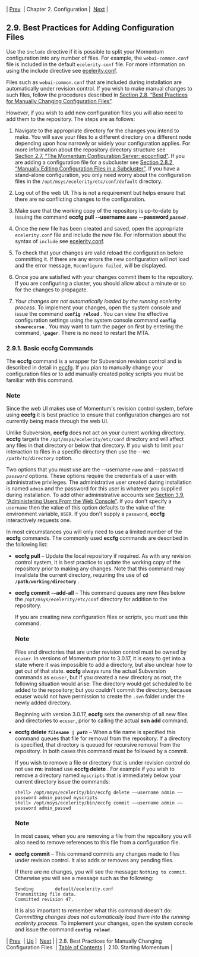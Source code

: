 | [Prev](conf.manual.changes)  | Chapter 2. Configuration |  [Next](conf.starting.php) |

## 2.9. Best Practices for Adding Configuration Files

Use the `include` directive if it is possible to split your Momentum configuration into any number of files. For example, the `webui-common.conf` file is included in the default `ecelerity.conf` file. For more information on using the include directive see [ecelerity.conf](ecelerity.conf "ecelerity.conf").

Files such as `webui-common.conf` that are included during installation are automatically under revision control. If you wish to make manual changes to such files, follow the procedures described in [Section 2.8, “Best Practices for Manually Changing Configuration Files”](conf.manual.changes "2.8. Best Practices for Manually Changing Configuration Files").

However, if you wish to add new configuration files you will also need to add them to the repository. The steps are as follows:

1.  Navigate to the appropriate directory for the changes you intend to make. You will save your files to a different directory on a different node depending upon how narrowly or widely your configuration applies. For more information about the repository directory structure see [Section 2.7, “The Momentum Configuration Server: ecconfigd”](conf.ecconfigd "2.7. The Momentum Configuration Server: ecconfigd"). If you are adding a configuration file for a subcluster see [Section 2.8.2, “Manually Editing Configuration Files in a Subcluster”](conf.manual.changes.php#conf.manual.changes.subcluster "2.8.2. Manually Editing Configuration Files in a Subcluster"). If you have a stand-alone configuration, you only need worry about the configuration files in the `/opt/msys/ecelerity/etc/conf/default` directory.

2.  Log out of the web UI. This is not a requirement but helps ensure that there are no conflicting changes to the configuration.

3.  Make sure that the working copy of the repository is up-to-date by issuing the command **eccfg pull --username *`name`* --password *`passwd`***                                               .

4.  Once the new file has been created and saved, open the appropriate `ecelerity.conf` file and include the new file. For information about the syntax of `include` see [ecelerity.conf](ecelerity.conf "ecelerity.conf").

5.  To check that your changes are valid reload the configuration before committing it. If there are any errors the new configuration will not load and the error message, `Reconfigure failed`, will be displayed.

6.  Once you are satisfied with your changes commit them to the repository. If you are configuring a cluster, you should allow about a minute or so for the changes to propagate.

7.  *Your changes are not automatically loaded by the running ecelerity process.*                                                                        To implement your changes, open the system console and issue the command **`config reload`**        . You can view the effective configuration settings using the system console command **`config showrecurse`**             . You may want to turn the pager on first by entering the command, **`\pager`**. There is no need to restart the MTA.

### 2.9.1. Basic eccfg Commands

The **eccfg** command is a wrapper for Subversion revision control and is described in detail in [eccfg](executable.eccfg "eccfg"). If you plan to manually change your configuration files or to add manually created policy scripts you must be familiar with this command.

### Note

Since the web UI makes use of Momentum's revision control system, before using **eccfg** it is best practice to ensure that configuration changes are not currently being made through the web UI.

Unlike Subversion, **eccfg** does not act on your current working directory. **eccfg** targets the `/opt/msys/ecelerity/etc/conf` directory and will affect any files in that directory or below that directory. If you wish to limit your interaction to files in a specific directory then use the --wc *`/path/to/directory`* option.

Two options that you must use are the --username *`name`* and --password *`password`* options. These options require the credentials of a user with administrative privileges. The administrative user created during installation is named `admin` and the password for this user is whatever you supplied during installation. To add other administrative accounts see [Section 3.9, “Administering Users From the Web Console”](web3.users "3.9. Administering Users From the Web Console"). If you don't specify a `username` then the value of this option defaults to the value of the environment variable, `USER`. If you don't supply a `password`, **eccfg** interactively requests one.

In most circumstances you will only need to use a limited number of the **eccfg** commands. The commonly used **eccfg** commands are described in the following list:

*   **eccfg pull**      – Update the local repository if required. As with any revision control system, it is best practice to update the working copy of the repository prior to making any changes. Note that this command may invalidate the current directory, requiring the use of **`cd /path/working/directory`**                         .

*   **eccfg commit -–add-all**                  – This command queues any new files below the `/opt/msys/ecelerity/etc/conf` directory for addition to the repository.

    If you are creating new configuration files or scripts, you must use this command.

    ### Note

    Files and directories that are under revision control must be owned by `ecuser`. In versions of Momentum prior to 3.0.17, it is easy to get into a state where it was impossible to add a directory, but also unclear how to get out of that state. **eccfg** always runs the actual Subversion commands as `ecuser`, but if you created a new directory as root, the following situation would arise: The directory would get scheduled to be added to the repository; but you couldn't commit the directory, because ecuser would not have permission to create the `.svn` folder under the newly added directory.

    Beginning with version 3.0.17, **eccfg** sets the ownership of all new files and directories to `ecuser`, prior to calling the actual **svn add**     command.

*   **eccfg delete *`filename | path`***                             – When a file name is specified this command queues that file for removal from the repository. If a directory is specified, that directory is queued for recursive removal from the repository. In both cases this command must be followed by a commit.

    If you wish to remove a file or directory that is under revision control do not use **rm**: instead use **eccfg delete** . For example if you wish to remove a directory named `myscripts` that is immediately below your current directory issue the commands:

    ```
    shell> /opt/msys/ecelerity/bin/eccfg delete ––username admin ––password admin_passwd myscripts
    shell> /opt/msys/ecelerity/bin/eccfg commit ––username admin ––password admin_passwd
    ```

    ### Note

    In most cases, when you are removing a file from the repository you will also need to remove references to this file from a configuration file.

*   **eccfg commit**        – This command commits any changes made to files under revision control. It also adds or removes any pending files.

    If there are no changes, you will see the message: `Nothing to commit`. Otherwise you will see a message such as the following:

    ```
    Sending        default/ecelerity.conf
    Transmitting file data.
    Committed revision 47.
    ```

    It is also important to remember what this command doesn't do: *Committing changes does not automatically load them into the running ecelerity process.*                                                                              To implement your changes, open the system console and issue the command **`config reload`**        .

| [Prev](conf.manual.changes)  | [Up](conf.php) |  [Next](conf.starting.php) |
| 2.8. Best Practices for Manually Changing Configuration Files  | [Table of Contents](index) |  2.10. Starting Momentum |
